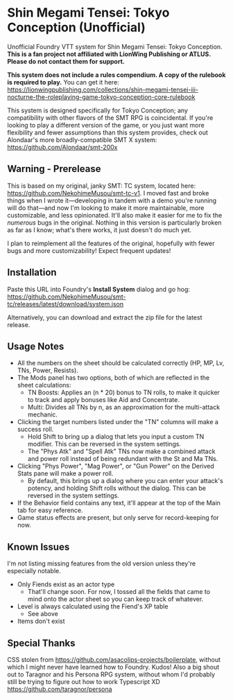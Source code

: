 # Shin Megami Tensei: Tokyo Conception (Unofficial)

Unofficial Foundry VTT system for Shin Megami Tensei: Tokyo Conception. **This is a fan project not affiliated with LionWing Publishing or ATLUS. Please do not contact them for support.**

**This system does not include a rules compendium. A copy of the rulebook is required to play.** You can get it here: <https://lionwingpublishing.com/collections/shin-megami-tensei-iii-nocturne-the-roleplaying-game-tokyo-conception-core-rulebook>

This system is designed specifically for Tokyo Conception; any compatibility with other flavors of the SMT RPG is coincidental. If you're looking to play a different version of the game, or you just want more flexibility and fewer assumptions than this system provides, check out Alondaar's more broadly-compatible SMT X system: <https://github.com/Alondaar/smt-200x>

## Warning - Prerelease

This is based on my original, janky SMT: TC system, located here: <https://github.com/NekohimeMusou/smt-tc-v1>. I moved fast and broke things when I wrote it—developing in tandem with a demo you're running will do that—and now I'm looking to make it more maintainable, more customizable, and less opinionated. It'll also make it easier for me to fix the *numerous* bugs in the original. Nothing in this version is particularly broken as far as I know; what's there works, it just doesn't do much yet.

I plan to reimplement all the features of the original, hopefully with fewer bugs and more customizability! Expect frequent updates!

## Installation

Paste this URL into Foundry's **Install System** dialog and go hog: <https://github.com/NekohimeMusou/smt-tc/releases/latest/download/system.json>

Alternatively, you can download and extract the zip file for the latest release.

## Usage Notes

- All the numbers on the sheet should be calculated correctly (HP, MP, Lv, TNs, Power, Resists).
- The Mods panel has two options, both of which are reflected in the sheet calculations:
  - TN Boosts: Applies an (n \* 20) bonus to TN rolls, to make it quicker to track and apply bonuses like Aid and Concentrate.
  - Multi: Divides all TNs by n, as an approximation for the multi-attack mechanic.
- Clicking the target numbers listed under the "TN" columns will make a success roll.
  - Hold Shift to bring up a dialog that lets you input a custom TN modifier. This can be reversed in the system settings.
  - The "Phys Atk" and "Spell Atk" TNs now make a combined attack and power roll instead of being redundant with the St and Ma TNs.
- Clicking "Phys Power", "Mag Power", or "Gun Power" on the Derived Stats pane will make a power roll.
  - By default, this brings up a dialog where you can enter your attack's potency, and holding Shift rolls without the dialog. This can be reversed in the system settings.
- If the Behavior field contains any text, it'll appear at the top of the Main tab for easy reference.
- Game status effects are present, but only serve for record-keeping for now.

## Known Issues

I'm not listing missing features from the old version unless they're especially notable.

- Only Fiends exist as an actor type
  - That'll change soon. For now, I tossed all the fields that came to mind onto the actor sheet so you can keep track of whatever.
- Level is always calculated using the Fiend's XP table
  - See above
- Items don't exist

## Special Thanks

CSS stolen from <https://github.com/asacolips-projects/boilerplate>, without which I might never have learned how to Foundry. Kudos!
Also a big shout out to Taragnor and his Persona RPG system, without whom I'd probably still be trying to figure out how to work Typescript XD <https://github.com/taragnor/persona>
